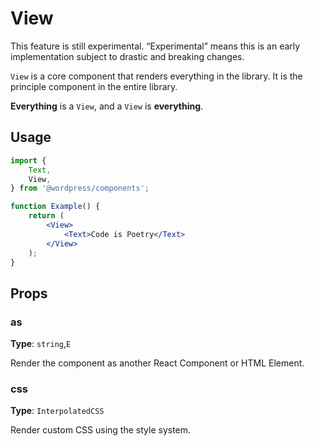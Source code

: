 # View

<div class="callout callout-alert">
This feature is still experimental. “Experimental” means this is an early implementation subject to drastic and breaking changes.
</div>

`View` is a core component that renders everything in the library. It is the principle component in the entire library.

**Everything** is a `View`, and a `View` is **everything**.

## Usage

```jsx
import {
	Text,
	View,
} from '@wordpress/components';

function Example() {
	return (
		<View>
			<Text>Code is Poetry</Text>
		</View>
	);
}
```

## Props

### as

**Type**: `string`,`E`

Render the component as another React Component or HTML Element.

### css

**Type**: `InterpolatedCSS`

Render custom CSS using the style system.

